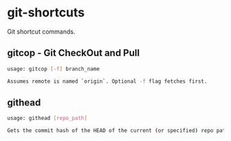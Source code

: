 # git-shortcuts

Git shortcut commands.

## gitcop - Git CheckOut and Pull

```bash
usage: gitcop [-f] branch_name

Assumes remote is named `origin`. Optional -f flag fetches first.
```

## githead

```bash
usage: githead [repo_path]

Gets the commit hash of the HEAD of the current (or specified) repo path.
```

